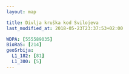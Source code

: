 ```yaml
---
layout: map

title: Divlja kruška kod Svilojeva
last_modified_at: 2018-05-23T23:37:53+02:00

WDPA: [555589035]
BioRaS: [214]
geoSrbija:
  L1_182: [81]
  L1_300: [5]
---
```

